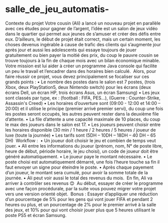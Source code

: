 # salle_de_jeu_automatis-
Contexte du projet Votre cousin (Ali) a lancé un nouveau projet en parallèle avec ces études pour gagner de l’argent, l’idée est un salon de jeux vidéo dans le quartier qui permet aux jeunes de s’amuser et créer des défis entre eux.  D’ailleurs, le début de projet était correct, mais un certain moment, les choses devenus ingérable à cause de trafic des clients qui s’augmente jour après jour et aussi les adolescents qui essaye toujours de jouer gratuitement ou bien payer la moitié des prix, du coup le pauvre cousin se trouve toujours à la fin de chaque mois avec un bilan économique minable.  ​  Votre mission est lui aider à créer un programme Java console qui facilite un peu le travail et l’encadrer dans des horaires bien calculé.  ​  Alors, pour faire réussir ce projet, vous devez principalement se focaliser sur ces grands points :  • Le nombre des postes dans le salon est 7 postes, (trois Xbox, deux PlayStation5, deux Nintendo switch) pour les écrans (deux écrans Dell, un écran HP, trois écrans Asus, un écran Samsung)  • Les jeux sont classés par type, ex : (football : FIFA, PES…), (Guerre : Counter-Strike, Assassin's Creed)  • Les horaires d’ouverture sont (09:00 - 12:00 et 14:00 – 20:00) et il utilise le principe (premier arrivé premier servi), du coup une fois les postes seront occupés, les autres peuvent rester dans la deuxième file d’attente.  • La file d’attente a une capacité maximale de 10 places, du coup le max des joueurs dans le salon est 17.  • Les joueurs peuvent choisir entre les horaires disponible (30 min / 1 heure / 2 heures / 5 heures / joueur de luxe (toute la journée)  • Les tarifs sont (5DH – 10DH – 18DH – 40 DH – 65 DH)  ​  Workflow :  ​  • Un joueur doit choisir le jeu et combien de temps veut jouer.  • Ali entre les informations du joueur (prénom, nom, N° de poste libre, heure de début, période horaire, le jeu choisi), un code de joueur doit être généré automatiquement.  • Le joueur paye le montant nécessaire.  • Le poste choisi est automatiquement démarré, une fois l’heure touche sa fin il faut envoyer un signe pour éteindre le poste.  • Après chaque payement d’un joueur, le montant sera cumulé, pour avoir la somme totale de la journée.  • Ali peut voir aussi le total des revenus du mois.  ​  En fin, Ali va arriver à contrôler ses revenus 😊  ​  Au début, essayer de créer le programme avec une façon procédurale, par la suite vous pouvez migrer votre projet vers une version orienté objet. ​  Bonus :  Essayer d’appliquer une réduction d’un pourcentage de 5% pour les gens qui vont jouer FIFA et pendant 2 heures ou plus, et un pourcentage de 2% pour le premier arrivé à la salle des jeux, et 10% pour qui vont choisir jouer plus que 5 heures utilisant le poste PS5 et écran Samsung.  ​
